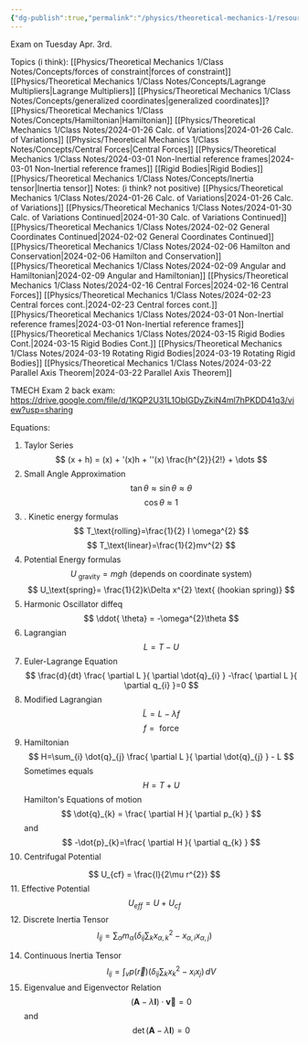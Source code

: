 ```yaml
---
{"dg-publish":true,"permalink":"/physics/theoretical-mechanics-1/resources/theoretical-mechanics-exam-2-resources/"}
---
```


Exam on Tuesday Apr. 3rd. 

Topics (i think): 
[[Physics/Theoretical Mechanics 1/Class Notes/Concepts/forces of constraint\|forces of constraint]]
[[Physics/Theoretical Mechanics 1/Class Notes/Concepts/Lagrange Multipliers\|Lagrange Multipliers]]
[[Physics/Theoretical Mechanics 1/Class Notes/Concepts/generalized coordinates\|generalized coordinates]]?
[[Physics/Theoretical Mechanics 1/Class Notes/Concepts/Hamiltonian\|Hamiltonian]]
[[Physics/Theoretical Mechanics 1/Class Notes/2024-01-26 Calc. of Variations\|2024-01-26 Calc. of Variations]]
[[Physics/Theoretical Mechanics 1/Class Notes/Concepts/Central Forces\|Central Forces]]
[[Physics/Theoretical Mechanics 1/Class Notes/2024-03-01 Non-Inertial reference frames\|2024-03-01 Non-Inertial reference frames]]
[[Rigid Bodies\|Rigid Bodies]]
[[Physics/Theoretical Mechanics 1/Class Notes/Concepts/Inertia tensor\|Inertia tensor]]
Notes: (i think? not positive)
[[Physics/Theoretical Mechanics 1/Class Notes/2024-01-26 Calc. of Variations\|2024-01-26 Calc. of Variations]]
[[Physics/Theoretical Mechanics 1/Class Notes/2024-01-30 Calc. of Variations Continued\|2024-01-30 Calc. of Variations Continued]]
[[Physics/Theoretical Mechanics 1/Class Notes/2024-02-02 General Coordinates Continued\|2024-02-02 General Coordinates Continued]]
[[Physics/Theoretical Mechanics 1/Class Notes/2024-02-06 Hamilton and Conservation\|2024-02-06 Hamilton and Conservation]]
[[Physics/Theoretical Mechanics 1/Class Notes/2024-02-09 Angular and Hamiltonian\|2024-02-09 Angular and Hamiltonian]]
[[Physics/Theoretical Mechanics 1/Class Notes/2024-02-16 Central Forces\|2024-02-16 Central Forces]]
[[Physics/Theoretical Mechanics 1/Class Notes/2024-02-23 Central forces cont.\|2024-02-23 Central forces cont.]]
[[Physics/Theoretical Mechanics 1/Class Notes/2024-03-01 Non-Inertial reference frames\|2024-03-01 Non-Inertial reference frames]]
[[Physics/Theoretical Mechanics 1/Class Notes/2024-03-15 Rigid Bodies Cont.\|2024-03-15 Rigid Bodies Cont.]]
[[Physics/Theoretical Mechanics 1/Class Notes/2024-03-19 Rotating Rigid Bodies\|2024-03-19 Rotating Rigid Bodies]]
[[Physics/Theoretical Mechanics 1/Class Notes/2024-03-22 Parallel Axis Theorem\|2024-03-22 Parallel Axis Theorem]]

TMECH Exam 2 back exam:
https://drive.google.com/file/d/1KQP2U31L1ObIGDyZkiN4ml7hPKDD41q3/view?usp=sharing

Equations: 
1. Taylor Series 
$$
(x + h) = (x) + '(x)h + ''(x) \frac{h^{2}}{2!} + \dots
$$
2. Small Angle Approximation 
$$
\tan\theta \approx\sin\theta \approx \theta
$$
$$
 \cos\theta \approx 1 
$$
3. . Kinetic energy formulas
$$
T_\text{rolling}=\frac{1}{2} I \omega^{2}
$$
$$
T_\text{linear}=\frac{1}{2}mv^{2}
$$
4. Potential Energy formulas
$$
U_\text{ gravity} = mgh \text{  (depends on coordinate system)}
$$
$$
U_\text{spring}= \frac{1}{2}k\Delta x^{2} \text{  (hookian spring)}
$$
5. Harmonic Oscillator diffeq
$$
\ddot{ \theta} = -\omega^{2}\theta
$$
6. Lagrangian
$$
L=T-U
$$
7. Euler-Lagrange Equation 
$$
\frac{d}{dt} \frac{ \partial L }{ \partial \dot{q}_{i} } -\frac{ \partial L }{ \partial q_{i} }=0
$$
8. Modified Lagrangian
$$
\tilde{L}  =L - \lambda f
$$
$$
f = \text{ force }
$$
9. Hamiltonian
$$
H=\sum_{i} \dot{q}_{j} \frac{ \partial L }{ \partial \dot{q}_{j} }  - L
$$
Sometimes equals 
$$
H=T+U
$$
Hamilton's Equations of motion
$$
\dot{q}_{k} = \frac{ \partial H }{ \partial p_{k} } 
$$
and
$$
-\dot{p}_{k}=\frac{ \partial H }{ \partial q_{k} } 
$$
10. Centrifugal Potential

$$
U_{cf} = \frac{l}{2\mu r^{2}}
$$
11. Effective Potential
$$
U_{eff} = U + U_{cf}
$$
12. Discrete Inertia Tensor 
$$
I_{ij} = \sum_{\alpha} m_{\alpha} \left( \delta_{ij} \sum_{k} x_{\alpha,k}^{2} - x_{\alpha,i} x_{\alpha,j} \right)
$$

14. Continuous Inertia Tensor
$$
	I_{ij} = \int _{v} p(\vec{r}) \left( \delta_{ij}\sum_{k} x_{ k}^{2}-x_{ i} x_{ j} \right) \, dV
$$
15. Eigenvalue and Eigenvector Relation
$$
(\mathbf{A}-\lambda \mathbf{I})\cdot \mathbf{\vec{v}}=0
$$
and
$$
\det(\mathbf{A}-\lambda \mathbf{I})=0
$$




